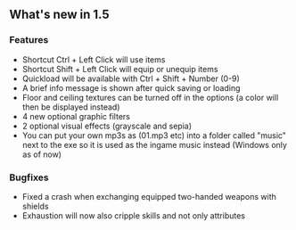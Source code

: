 ## What's new in 1.5

### Features

- Shortcut Ctrl + Left Click will use items
- Shortcut Shift + Left Click will equip or unequip items
- Quickload will be available with Ctrl + Shift + Number (0-9)
- A brief info message is shown after quick saving or loading
- Floor and ceiling textures can be turned off in the options (a color will then be displayed instead)
- 4 new optional graphic filters
- 2 optional visual effects (grayscale and sepia)
- You can put your own mp3s as (01.mp3 etc) into a folder called "music" next to the exe so it is used as the ingame music instead (Windows only as of now)


### Bugfixes

- Fixed a crash when exchanging equipped two-handed weapons with shields
- Exhaustion will now also cripple skills and not only attributes
